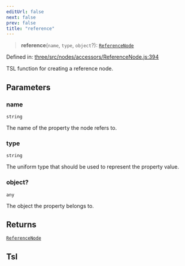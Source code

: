 ```yaml
---
editUrl: false
next: false
prev: false
title: "reference"
---
```


> **reference**(`name`, `type`, `object`?): [`ReferenceNode`](/reference/threewebgpu/classes/referencenode/)

Defined in: [three/src/nodes/accessors/ReferenceNode.js:394](https://github.com/DefinitelyMaybe/three-i18n/blob/fa57b79433d1c349ffb23a78727299c8d4190136/three/src/nodes/accessors/ReferenceNode.js#L394)

TSL function for creating a reference node.

## Parameters

### name

`string`

The name of the property the node refers to.

### type

`string`

The uniform type that should be used to represent the property value.

### object?

`any`

The object the property belongs to.

## Returns

[`ReferenceNode`](/reference/threewebgpu/classes/referencenode/)

## Tsl
